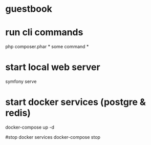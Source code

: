 # guestbook

# run cli commands
php composer.phar  * some command *

# start local web server
symfony serve

# start docker services (postgre & redis)
docker-compose up -d 

#stop docker services 
docker-compose stop



